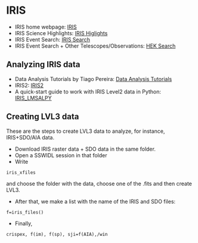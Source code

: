 # IRIS

- IRIS home webpage: [IRIS](https://iris.lmsal.com/)
- IRIS Science Highlights: [IRIS Higlights](http://iris.lmsal.com/science_highlights/)
- IRIS Event Search: [IRIS Search](https://iris.lmsal.com/search/)
- IRIS Event Search + Other Telescopes/Observations: [HEK Search](http://www.lmsal.com/heksearch/)

## Analyzing IRIS data
- Data Analysis Tutorials by Tiago Pereira: [Data Analysis Tutorials](https://folk.uio.no/tiago/iris9/exercises/index.html)
- IRIS2: [IRIS2](https://iris.lmsal.com/iris2/)
- A quick-start guide to work with IRIS Level2 data in Python: [IRIS_LMSALPY](https://iris.lmsal.com/itn45/)


## Creating LVL3 data

These are the steps to create LVL3 data to analyze, for instance, IRIS+SDO/AIA data.

- Download IRIS raster data + SDO data in the same folder.
- Open a SSWIDL session in that folder
- Write 
``` IDL
iris_xfiles
```
and choose the folder with the data, choose one of the .fits and then create LVL3. 

- After that, we make a list with the name of the IRIS and SDO files:
``` IDL
f=iris_files()
```

- Finally,

``` IDL
crispex, f(im), f(sp), sji=f(AIA),/win
```
